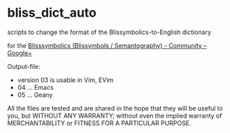 bliss_dict_auto
===============

scripts to change the format of the Blissymbolics-to-English dictionary 

for the
[Blisssymbolics (Blissymbols / Semantography) - Community – Google+][1]

Output-file:
* version 03 is usable in Vim, EVim
* 04 ... Emacs
* 05 ... Geany

All the files
are tested
and are shared
in the hope
that they will be useful to you,
but WITHOUT ANY WARRANTY;
without even the implied warranty
of MERCHANTABILITY
or FITNESS FOR A PARTICULAR PURPOSE.

[1]: https://plus.google.com/u/0/communities/115019056556526847375
